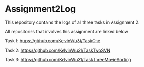 # Assignment2Log
This repository contains the logs of all three tasks in Assignment 2.

All repositories that involves this assignment are linked below. 

Task 1: https://github.com/KelvinWu31/TaskOne

Task 2: https://github.com/KelvinWu31/TaskTwoSVN

Task 3: https://github.com/KelvinWu31/TaskThreeMovieSorting
